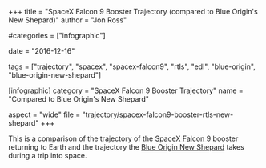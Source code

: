 +++
title = "SpaceX Falcon 9 Booster Trajectory (compared to Blue Origin's New Shepard)"
author = "Jon Ross"

#categories = ["infographic"]

date = "2016-12-16"

tags = ["trajectory", "spacex", "spacex-falcon9", "rtls", "edl", "blue-origin", "blue-origin-new-shepard"]

[infographic]
category = "SpaceX Falcon 9 Booster Trajectory"
name = "Compared to Blue Origin's New Shepard"

aspect = "wide"
file = "trajectory/spacex-falcon9-booster-rtls-new-shepard"
+++

This is a comparison of the trajectory of the
[SpaceX Falcon 9](/tags/spacex-falcon9) booster returning to Earth and
the trajectory the
[Blue Origin New Shepard](/tags/blue-origin-new-shepard) takes during
a trip into space.

<!--more-->

